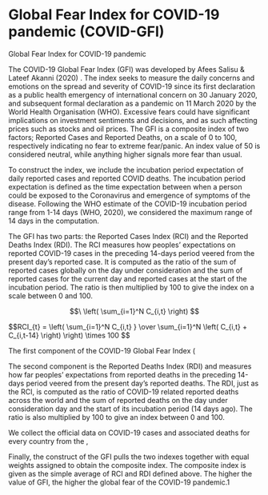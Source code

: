 # Global Fear Index for COVID-19 pandemic (COVID-GFI)
Global Fear Index for COVID-19 pandemic

The COVID-19 Global Fear Index (GFI) was developed by Afees Salisu & Lateef Akanni (2020) . The index seeks to measure the daily concerns and emotions on the spread and severity of COVID-19 since its first declaration as a public health emergency of international concern on 30 January 2020, and subsequent formal declaration as a pandemic on 11 March 2020 by the World Health Organisation (WHO). Excessive fears could have significant implications on investment sentiments and decisions, and as such affecting prices such as stocks and oil prices. 
The GFI is a composite index of two factors; Reported Cases and Reported Deaths, on a scale of 0 to 100, 
respectively indicating no fear to extreme fear/panic. An index value of 50 is considered 
neutral, while anything higher signals more fear than usual. 

To construct the index, we include the incubation period expectation of daily reported cases and reported COVID deaths. The incubation period expectation is defined as the time expectation between when a person could be exposed to the Coronavirus and emergence of symptoms of the disease.  Following the WHO estimate of the  COVID-19 incubation period range from 1-14 days (WHO, 2020), we considered the maximum range of 14 days in the computation.

The GFI has two parts: the Reported Cases Index (RCI) and the Reported Deaths Index (RDI). The RCI measures how peoples’ expectations on reported COVID-19 cases in the preceding 14-days period veered from the present day’s reported case. It is computed as the ratio of the sum of reported cases globally on the day under consideration and the sum of reported cases for the current day and reported cases at the start of the incubation period. The ratio is then multiplied by 100 to give the index on a scale between 0 and 100. 

$$\ \left( \sum_{i=1}^N C_{i,t} \right)  $$

$$RCI_{t} = \left( \sum_{i=1}^N C_{i,t} } \over \sum_{i=1}^N \left( C_{i,t} + C_{i,t-14} \right) \right) \times 100 $$

The first component of the COVID-19 Global Fear Index (
    
The second component is the Reported Deaths Index (RDI) and measures how far peoples’ 
expectations from reported deaths in the preceding 14-days period veered from the present 
day’s reported deaths. The RDI, just as the RCI, is computed as the ratio of COVID-19 
related reported deaths across the world and the sum of reported deaths on the day under 
consideration day and the start of its incubation period (14 days ago). The ratio is also 
multiplied by 100 to give an index between 0 and 100. 

We collect the official data on  COVID-19 cases and associated deaths for every country from the , 



Finally, the construct of the GFI pulls the two indexes together with equal weights assigned 
to obtain the composite index. The composite index is given as the simple average of RCI 
and RDI defined above. The higher the value of GFI, the higher the global fear of the 
COVID-19 pandemic.1